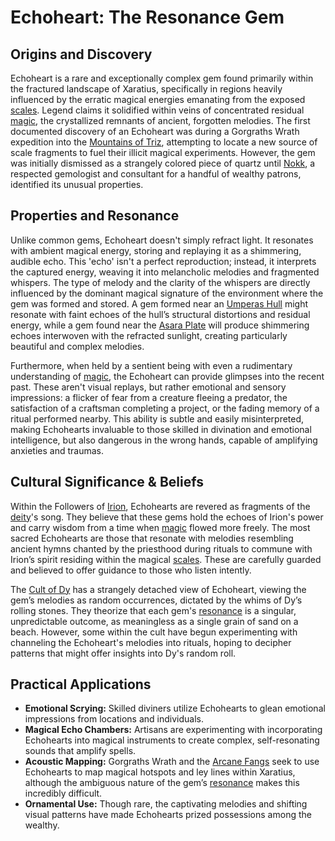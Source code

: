 # Echoheart: The Resonance Gem

## Origins and Discovery

Echoheart is a rare and exceptionally complex gem found primarily within the fractured landscape of Xaratius, specifically in regions heavily influenced by the erratic magical energies emanating from the exposed [scales](/geography/landmark/scale.md). Legend claims it solidified within veins of concentrated residual [magic](/structure/mechanic/magic.md), the crystallized remnants of ancient, forgotten melodies. The first documented discovery of an Echoheart was during a Gorgraths Wrath expedition into the [Mountains of Triz](/geography/region/mountains-of-triz.md), attempting to locate a new source of scale fragments to fuel their illicit magical experiments. However, the gem was initially dismissed as a strangely colored piece of quartz until [Nokk](/being/character/nokk.md), a respected gemologist and consultant for a handful of wealthy patrons, identified its unusual properties.

## Properties and Resonance

Unlike common gems, Echoheart doesn't simply refract light. It resonates with ambient magical energy, storing and replaying it as a shimmering, audible echo. This 'echo' isn't a perfect reproduction; instead, it interprets the captured energy, weaving it into melancholic melodies and fragmented whispers. The type of melody and the clarity of the whispers are directly influenced by the dominant magical signature of the environment where the gem was formed and stored. A gem formed near an [Umperas Hull](/geography/scale/umperas-hull.md) might resonate with faint echoes of the hull’s structural distortions and residual energy, while a gem found near the [Asara Plate](/geography/scale/asara-plate.md) will produce shimmering echoes interwoven with the refracted sunlight, creating particularly beautiful and complex melodies.   

Furthermore, when held by a sentient being with even a rudimentary understanding of [magic](/structure/mechanic/magic.md), the Echoheart can provide glimpses into the recent past. These aren't visual replays, but rather emotional and sensory impressions: a flicker of fear from a creature fleeing a predator, the satisfaction of a craftsman completing a project, or the fading memory of a ritual performed nearby. This ability is subtle and easily misinterpreted, making Echohearts invaluable to those skilled in divination and emotional intelligence, but also dangerous in the wrong hands, capable of amplifying anxieties and traumas.

## Cultural Significance & Beliefs

Within the Followers of [Irion](/being/deity/irion.md), Echohearts are revered as fragments of the [deity](/structure/mechanic/deity.md)'s song. They believe that these gems hold the echoes of Irion's power and carry wisdom from a time when [magic](/structure/mechanic/magic.md) flowed more freely.  The most sacred Echohearts are those that resonate with melodies resembling ancient hymns chanted by the priesthood during rituals to commune with Irion’s spirit residing within the magical [scales](/geography/landmark/scale.md).  These are carefully guarded and believed to offer guidance to those who listen intently.

The [Cult of Dy](/structure/society/factions/cult-of-dy.md) has a strangely detached view of Echoheart, viewing the gem’s melodies as random occurrences, dictated by the whims of Dy’s rolling stones. They theorize that each gem's [resonance](/generated/resonance/resonance.md) is a singular, unpredictable outcome, as meaningless as a single grain of sand on a beach. However, some within the cult have begun experimenting with channeling the Echoheart's melodies into rituals, hoping to decipher patterns that might offer insights into Dy's random roll.

## Practical Applications

*   **Emotional Scrying:** Skilled diviners utilize Echohearts to glean emotional impressions from locations and individuals.
*   **Magical Echo Chambers:**  Artisans are experimenting with incorporating Echohearts into magical instruments to create complex, self-resonating sounds that amplify spells. 
*   **Acoustic Mapping:** Gorgraths Wrath and the [Arcane Fangs](/structure/society/factions/arcane-fangs.md) seek to use Echohearts to map magical hotspots and ley lines within Xaratius, although the ambiguous nature of the gem’s [resonance](/generated/resonance/resonance.md) makes this incredibly difficult.
*   **Ornamental Use:** Though rare, the captivating melodies and shifting visual patterns have made Echohearts prized possessions among the wealthy.
